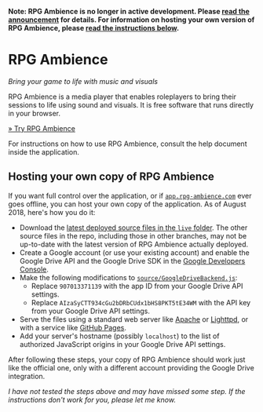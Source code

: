**Note: RPG Ambience is no longer in active development. Please [read the announcement](https://blog.ambience.tabletopsoftware.net/articles/rpg-ambience-end/) for details. For information on hosting your own version of RPG Ambience, please [read the instructions below](#hosting-your-own-copy-of-rpg-ambience).**

# RPG Ambience

*Bring your game to life with music and visuals*

RPG Ambience is a media player that enables roleplayers to bring their sessions to life using sound and visuals. It is free software that runs directly in your browser.

[» Try RPG Ambience](http://rpg-ambience.com/)

For instructions on how to use RPG Ambience, consult the help document inside the application.

## Hosting your own copy of RPG Ambience
If you want full control over the application, or if [`app.rpg-ambience.com`](http://app.rpg-ambience.com/) ever goes offline, you can host your own copy of the application. As of August 2018, here's how you do it:

- Download the [latest deployed source files in the `live` folder](https://github.com/JakobKallin/RPG-Ambience/tree/master/live). The other source files in the repo, including those in other branches, may not be up-to-date with the latest version of RPG Ambience actually deployed.
- Create a Google account (or use your existing account) and enable the Google Drive API and the Google Drive SDK in the [Google Developers Console](https://console.developers.google.com/).
- Make the following modifications to [`source/GoogleDriveBackend.js`](https://github.com/JakobKallin/RPG-Ambience/blob/gh-pages/source/GoogleDriveBackend.js):
  - Replace `907013371139` with the app ID from your Google Drive API settings.
  - Replace `AIzaSyCTT934cGu2bDRbCUdx1bHS8PKT5tE34WM` with the API key from your Google Drive API settings.
- Serve the files using a standard web server like [Apache](https://httpd.apache.org/) or [Lighttpd](http://www.lighttpd.net/), or with a service like [GitHub Pages](https://pages.github.com/).
- Add your server's hostname (possibly `localhost`) to the list of authorized JavaScript origins in your Google Drive API settings.

After following these steps, your copy of RPG Ambience should work just like the official one, only with a different account providing the Google Drive integration.

*I have not tested the steps above and may have missed some step. If the instructions don't work for you, please let me know.*
